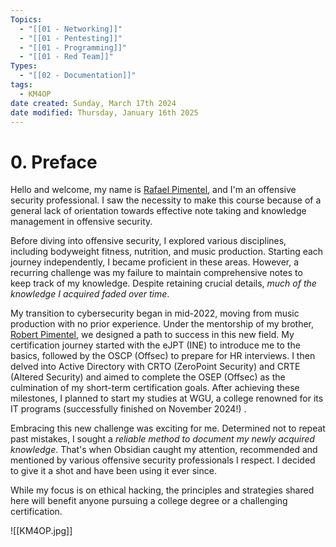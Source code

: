 ```yaml
---
Topics:
  - "[[01 - Networking]]"
  - "[[01 - Pentesting]]"
  - "[[01 - Programming]]"
  - "[[01 - Red Team]]"
Types:
  - "[[02 - Documentation]]"
tags:
  - KM4OP
date created: Sunday, March 17th 2024
date modified: Thursday, January 16th 2025
---
```


# 0. Preface

Hello and welcome, my name is [Rafael Pimentel](https://www.linkedin.com/in/rafa-pimentel/), and I'm an offensive security professional. I saw the necessity to make this course because of a general lack of orientation towards effective note taking and knowledge management in offensive security.

Before diving into offensive security, I explored various disciplines, including bodyweight fitness, nutrition, and music production. Starting each journey independently, I became proficient in these areas. However, a recurring challenge was my failure to maintain comprehensive notes to keep track of my knowledge. Despite retaining crucial details, *much of the knowledge I acquired faded over time*.

My transition to cybersecurity began in mid-2022, moving from music production with no prior experience. Under the mentorship of my brother, [Robert Pimentel](https://www.linkedin.com/in/pimentelrobert1), we designed a path to success in this new field. My certification journey started with the eJPT (INE) to introduce me to the basics, followed by the OSCP (Offsec) to prepare for HR interviews. I then delved into Active Directory with CRTO (ZeroPoint Security) and CRTE (Altered Security) and aimed to complete the OSEP (Offsec) as the culmination of my short-term certification goals. After achieving these milestones, I planned to start my studies at WGU, a college renowned for its IT programs (successfully finished on November 2024!) .

Embracing this new challenge was exciting for me. Determined not to repeat past mistakes, I sought a *reliable method to document my newly acquired knowledge*. That's when Obsidian caught my attention, recommended and mentioned by various offensive security professionals I respect. I decided to give it a shot and have been using it ever since.

While my focus is on ethical hacking, the principles and strategies shared here will benefit anyone pursuing a college degree or a challenging certification.

![[KM4OP.jpg]]